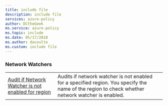 ```yaml
---
title: include file
description: include file
services: azure-policy
author: DCtheGeek
ms.service: azure-policy
ms.topic: include
ms.date: 05/17/2018
ms.author: dacoulte
ms.custom: include file
---
```


### Network Watchers

|  |  |
|---------|---------|
| [Audit if Network Watcher is not enabled for region](../articles/azure-policy/scripts/net-watch-not-enabled.md) | Audits if network watcher is not enabled for a specified region. You specify the name of the region to check whether network watcher is enabled. |